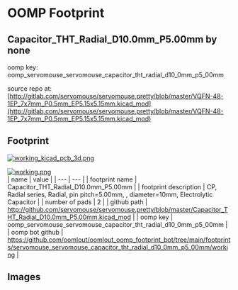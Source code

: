 # OOMP Footprint  
## Capacitor_THT_Radial_D10.0mm_P5.00mm  by none  
  
oomp key: oomp_servomouse_servomouse_capacitor_tht_radial_d10_0mm_p5_00mm  
  
source repo at: [http://gitlab.com/servomouse/servomouse.pretty/blob/master/VQFN-48-1EP_7x7mm_P0.5mm_EP5.15x5.15mm.kicad_mod](http://gitlab.com/servomouse/servomouse.pretty/blob/master/VQFN-48-1EP_7x7mm_P0.5mm_EP5.15x5.15mm.kicad_mod)  
## Footprint  
  
[![working_kicad_pcb_3d.png](working_kicad_pcb_3d_600.png)](working_kicad_pcb_3d.png)  
  
[![working.png](working_600.png)](working.png)  
| name | value | 
| --- | --- | 
| footprint name | Capacitor_THT_Radial_D10.0mm_P5.00mm | 
| footprint description | CP, Radial series, Radial, pin pitch=5.00mm, , diameter=10mm, Electrolytic Capacitor | 
| number of pads | 2 | 
| github path | http://github.com/servomouse/servomouse.pretty/blob/master/Capacitor_THT_Radial_D10.0mm_P5.00mm.kicad_mod | 
| oomp key | oomp_servomouse_servomouse_capacitor_tht_radial_d10_0mm_p5_00mm | 
| oomp bot github | https://github.com/oomlout/oomlout_oomp_footprint_bot/tree/main/footprints/servomouse_servomouse_capacitor_tht_radial_d10_0mm_p5_00mm/working | 
## Images  
